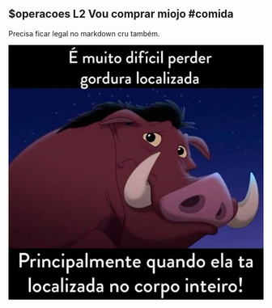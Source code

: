 ## $operacoes L2 Vou comprar miojo #comida

Precisa ficar legal no markdown cru também.

![](__capa.jpg)
